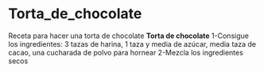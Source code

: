 # Torta_de_chocolate
Receta para hacer una torta de chocolate
**Torta de chocolate**
1-Consigue los ingredientes: 3 tazas de harina, 1 taza y media de azúcar, media taza de cacao, una cucharada de polvo para hornear
2-Mezcla los ingredientes secos
